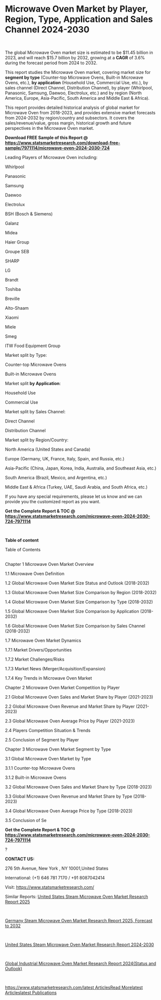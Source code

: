 <h1>Microwave Oven Market by Player, Region, Type, Application and Sales Channel 2024-2030</h1><br/><p>The global Microwave Oven market size is estimated to be $11.45 billion in 2023, and will reach $15.7 billion by 2032, growing at a <strong>CAGR</strong> of 3.6% during the forecast period from 2024 to 2032.</p>
 
 
 
 <p>This report studies the Microwave Oven market, covering market size for <strong>segment by type</strong> (Counter-top Microwave Ovens, Built-in Microwave Ovens, etc.), <strong>by application</strong> (Household Use, Commercial Use, etc.), by sales channel (Direct Channel, Distribution Channel), by player (Whirlpool, Panasonic, Samsung, Daewoo, Electrolux, etc.) and by region (North America, Europe, Asia-Pacific, South America and Middle East & Africa).</p>
 
 
 
 <p>This report provides detailed historical analysis of global market for Microwave Oven from 2018-2023, and provides extensive market forecasts from 2024-2032 by region/country and subsectors. It covers the sales/revenue/value, gross margin, historical growth and future perspectives in the Microwave Oven market.</p>
 
 
 
 <p><strong>Download FREE Sample of this Report @ <a href="https://www.statsmarketresearch.com/download-free-sample/7971114/microwave-oven-2024-2030-724">https://www.statsmarketresearch.com/download-free-sample/7971114/microwave-oven-2024-2030-724</a></strong></p>
 
 
 
 <p>Leading Players of Microwave Oven including:</p>
 
 
 
 <p>Whirlpool</p>
 
 
 
 <p>Panasonic</p>
 
 
 
 <p>Samsung</p>
 
 
 
 <p>Daewoo</p>
 
 
 
 <p>Electrolux</p>
 
 
 
 <p>BSH (Bosch & Siemens)</p>
 
 
 
 <p>Galanz</p>
 
 
 
 <p>Midea</p>
 
 
 
 <p>Haier Group</p>
 
 
 
 <p>Groupe SEB</p>
 
 
 
 <p>SHARP</p>
 
 
 
 <p>LG</p>
 
 
 
 <p>Brandt</p>
 
 
 
 <p>Toshiba</p>
 
 
 
 <p>Breville</p>
 
 
 
 <p>Alto-Shaam</p>
 
 
 
 <p>Xiaomi</p>
 
 
 
 <p>Miele</p>
 
 
 
 <p>Smeg</p>
 
 
 
 <p>ITW Food Equipment Group</p>
 
 
 
 <p>Market split by Type:</p>
 
 
 
 <p>Counter-top Microwave Ovens</p>
 
 
 
 <p>Built-in Microwave Ovens</p>
 
 
 
 <p>Market split <strong>by Application</strong>:</p>
 
 
 
 <p>Household Use</p>
 
 
 
 <p>Commercial Use</p>
 
 
 
 <p>Market split by Sales Channel:</p>
 
 
 
 <p>Direct Channel</p>
 
 
 
 <p>Distribution Channel</p>
 
 
 
 <p>Market split by Region/Country:</p>
 
 
 
 <p>North America (United States and Canada)</p>
 
 
 
 <p>Europe (Germany, UK, France, Italy, Spain, and Russia, etc.)</p>
 
 
 
 <p>Asia-Pacific (China, Japan, Korea, India, Australia, and Southeast Asia, etc.)</p>
 
 
 
 <p>South America (Brazil, Mexico, and Argentina, etc.)</p>
 
 
 
 <p>Middle East & Africa (Turkey, UAE, Saudi Arabia, and South Africa, etc.)</p>
 
 
 
 <p>If you have any special requirements, please let us know and we can provide you the customized report as you want.</p>
 
 
 
 <div><b>Get the Complete Report & TOC @ <a href="https://www.statsmarketresearch.com/microwave-oven-2024-2030-724-7971114">https://www.statsmarketresearch.com/microwave-oven-2024-2030-724-7971114</a></b></div>
 
 
 
 <p><br />
 
 <b>Table of content</b></p>
 
 
 
 <p>Table of Contents<br />
 
 <br />
 
 Chapter 1 Microwave Oven Market Overview<br />
 
 1.1 Microwave Oven Definition<br />
 
 1.2 Global Microwave Oven Market Size Status and Outlook (2018-2032)<br />
 
 1.3 Global Microwave Oven Market Size Comparison by Region (2018-2032)<br />
 
 1.4 Global Microwave Oven Market Size Comparison by Type (2018-2032)<br />
 
 1.5 Global Microwave Oven Market Size Comparison by Application (2018-2032)<br />
 
 1.6 Global Microwave Oven Market Size Comparison by Sales Channel (2018-2032)<br />
 
 1.7 Microwave Oven Market Dynamics<br />
 
 1.7.1 Market Drivers/Opportunities<br />
 
 1.7.2 Market Challenges/Risks<br />
 
 1.7.3 Market News (Merger/Acquisition/Expansion)<br />
 
 1.7.4 Key Trends in Microwave Oven Market<br />
 
 Chapter 2 Microwave Oven Market Competition by Player<br />
 
 2.1 Global Microwave Oven Sales and Market Share by Player (2021-2023)<br />
 
 2.2 Global Microwave Oven Revenue and Market Share by Player (2021-2023)<br />
 
 2.3 Global Microwave Oven Average Price by Player (2021-2023)<br />
 
 2.4 Players Competition Situation & Trends<br />
 
 2.5 Conclusion of Segment by Player<br />
 
 Chapter 3 Microwave Oven Market Segment by Type<br />
 
 3.1 Global Microwave Oven Market by Type<br />
 
 3.1.1 Counter-top Microwave Ovens<br />
 
 3.1.2 Built-in Microwave Ovens<br />
 
 3.2 Global Microwave Oven Sales and Market Share by Type (2018-2023)<br />
 
 3.3 Global Microwave Oven Revenue and Market Share by Type (2018-2023)<br />
 
 3.4 Global Microwave Oven Average Price by Type (2018-2023)<br />
 
 3.5 Conclusion of Se</p>
 
 
 
 <div><b>Get the Complete Report & TOC @ <a href="https://www.statsmarketresearch.com/microwave-oven-2024-2030-724-7971114">https://www.statsmarketresearch.com/microwave-oven-2024-2030-724-7971114</a></b></div>
 
 
 
 <p>? </p>
 
 
 
 <p><b>CONTACT US:</b><br />
 
 276 5th Avenue, New York , NY 10001,United States<br />
 
 International: (+1) 646 781 7170 / +91 8087042414<br />
 
 Visit: <a href="https://www.statsmarketresearch.com/">https://www.statsmarketresearch.com/</a><br />
 
 Similar Reports: <a href="https://www.statsmarketresearch.com/microwave-oven-2024-2030-724-7971114">United States Steam Microwave Oven Market Research Report 2025</a><br />
 
 <br />
 
 <a href="https://www.statsmarketresearch.com/microwave-oven-2024-2030-724-7971114">Germany Steam Microwave Oven Market Research Report 2025, Forecast to 2032</a><br />
 
 <br />
 
 <a href="https://www.statsmarketresearch.com/microwave-oven-2024-2030-724-7971114">United States Steam Microwave Oven Market Research Report 2024-2030</a><br />
 
 <br />
 
 <a href="https://www.statsmarketresearch.com/microwave-oven-2024-2030-724-7971114">Global Industrial Microwave Oven Market Research Report 2024(Status and Outlook)</a><br />
 
 <br />
 
 <a href="https://gyeongbokgung.com">https://www.statsmarketresearch.com/</a><a href="https://hallyeomaritime.com">latest Articles</a><a href="https://jingwansa.com">Read More</a><a href="https://nguoiviet.jp/">latest Articles</a><a href="https://www.intelmarketresearch.com/">latest Publications</a></p>